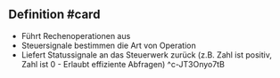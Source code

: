 ## Definition #card
- Führt Rechenoperationen aus
- Steuersignale bestimmen die Art von Operation
- Liefert Statussignale an das Steuerwerk zurück (z.B. Zahl ist positiv, Zahl ist 0 - Erlaubt effiziente Abfragen)
^c-JT3Onyo7tB